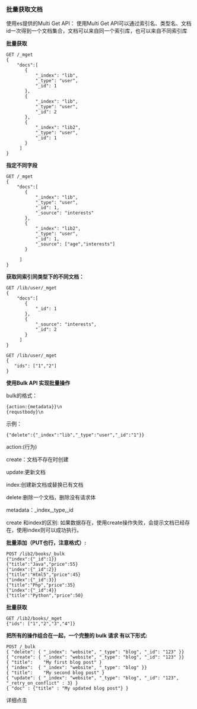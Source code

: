 ### 批量获取文档

使用es提供的Multi Get API： 
使用Multi Get API可以通过索引名、类型名、文档id一次得到一个文档集合，文档可以来自同一个索引库，也可以来自不同索引库

**批量获取**

```
GET /_mget
{
    "docs":[
       {
           "_index": "lib",
           "_type": "user",
           "_id": 1
       },
       {
           "_index": "lib",
           "_type": "user",
           "_id": 2
       },
       {
           "_index": "lib2",
           "_type": "user",
           "_id": 1
       }
     ]
}
```

**指定不同字段**

```
GET /_mget
{
    "docs":[
       {
           "_index": "lib",
           "_type": "user",
           "_id": 1,
           "_source": "interests"
       },
       {
           "_index": "lib2",
           "_type": "user",
           "_id": 1,
           "_source": ["age","interests"]
       }
       
     ]
}
```

**获取同索引同类型下的不同文档：**

```
GET /lib/user/_mget
{
    "docs":[
       {
           "_id": 1
       },
       {
           "_source": "interests",
           "_id": 2
       }
     ]
}

GET /lib/user/_mget
{
   "ids": ["1","2"]
}
```


**使用Bulk API 实现批量操作**

bulk的格式：

```
{action:{metadata}}\n
{requstbody}\n

```

示例：

```
{"delete":{"_index":"lib","_type":"user","_id":"1"}}
```

  action:(行为)

  create：文档不存在时创建
  
  update:更新文档
  
  index:创建新文档或替换已有文档
  
  delete:删除一个文档，删除没有请求体

  metadata：_index,_type,_id
  
create 和index的区别:
如果数据存在，使用create操作失败，会提示文档已经存在，使用index则可以成功执行。

**批量添加（PUT也行，注意格式）:**

```
POST /lib2/books/_bulk
{"index":{"_id":1}}
{"title":"Java","price":55}
{"index":{"_id":2}}
{"title":"Html5","price":45}
{"index":{"_id":3}}
{"title":"Php","price":35}
{"index":{"_id":4}}
{"title":"Python","price":50}
```

**批量获取**

```
GET /lib2/books/_mget
{"ids": ["1","2","3","4"]}
```

**把所有的操作组合在一起，一个完整的 bulk 请求 有以下形式:**

```
POST /_bulk
{ "delete": { "_index": "website", "_type": "blog", "_id": "123" }} 
{ "create": { "_index": "website", "_type": "blog", "_id": "123" }}
{ "title":    "My first blog post" }
{ "index":  { "_index": "website", "_type": "blog" }}
{ "title":    "My second blog post" }
{ "update": { "_index": "website", "_type": "blog", "_id": "123", "_retry_on_conflict" : 3} }
{ "doc" : {"title" : "My updated blog post"} } 
```

详细点击
